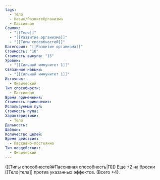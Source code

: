 ```yaml
---
tags:
  - Тело
  - Навык/РазвитеОрганизма
  - Пассивная
Ссылки:
  - "[[Тело]]"
  - "[[Развитие организма]]"
  - "[[Типы способностей]]"
Категория: "[[Развитие организма]]"
Стоимость: "10"
Стоимость выкупа: "15"
Уровни:
  - "[[Сильный иммунитет 1]]"
Связанные навыки:
  - "[[Сильный иммунитет 1]]"
Источник:
  - Физический
Тип способности:
  - Пассивная
Время применения: 
Стоимость применения: 
Используемый пул: 
Стоимость пула: 
Характеристики:
  - Тело
Дальность: 
Шаблон: 
Количество целей: 
Время действия:
  - Пассивно-постоянно
Тип воздействия:
  - Физический
---
```

([[Типы способностей#Пассивная способность|П]]) Еще +2 на броски [[Тело|тела]]  против указанных эффектов. (Всего +4).